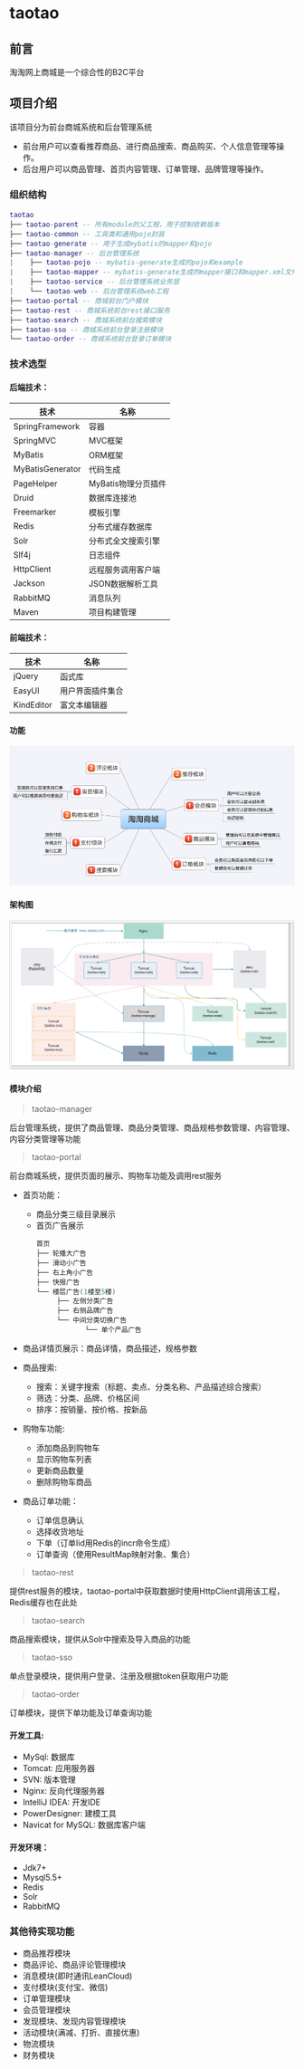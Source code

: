 # taotao
## 前言

淘淘网上商城是一个综合性的B2C平台

## 项目介绍

该项目分为前台商城系统和后台管理系统
- 前台用户可以查看推荐商品、进行商品搜索、商品购买、个人信息管理等操作。
- 后台用户可以商品管理、首页内容管理、订单管理、品牌管理等操作。

### 组织结构

``` lua
taotao
├── taotao-parent -- 所有module的父工程，用于控制依赖版本
├── taotao-common -- 工具类和通用pojo封装
├── taotao-generate -- 用于生成mybatis的mapper和pojo
├── taotao-manager -- 后台管理系统
|    ├── taotao-pojo -- mybatis-generate生成的pojo和example
|    ├── taotao-mapper -- mybatis-generate生成的mapper接口和mapper.xml文件
|    ├── taotao-service -- 后台管理系统业务层
|    └── taotao-web -- 后台管理系统web工程
├── taotao-portal -- 商城前台门户模块
├── taotao-rest -- 商城系统前台rest接口服务
├── taotao-search -- 商城系统前台搜索模块
├── taotao-sso -- 商城系统前台登录注册模块
└── taotao-order -- 商城系统前台登录订单模块
```
### 技术选型

#### 后端技术：
技术 | 名称 
----|----
SpringFramework | 容器  
SpringMVC | MVC框架  
MyBatis | ORM框架  
MyBatisGenerator | 代码生成  
PageHelper | MyBatis物理分页插件
Druid | 数据库连接池  
Freemarker | 模板引擎  
Redis | 分布式缓存数据库  
Solr | 分布式全文搜索引擎  
Slf4j | 日志组件  
HttpClient | 远程服务调用客户端  
Jackson | JSON数据解析工具  
RabbitMQ | 消息队列  
Maven | 项目构建管理  

#### 前端技术：
技术 | 名称 
----|----
jQuery | 函式库  
EasyUI | 用户界面插件集合
KindEditor | 富文本编辑器
#### 功能

![功能](project-resource/image/function.png)

#### 架构图

![架构图](project-resource/image/architect.png)

#### 模块介绍

> taotao-manager

后台管理系统，提供了商品管理、商品分类管理、商品规格参数管理、内容管理、内容分类管理等功能

> taotao-portal

前台商城系统，提供页面的展示、购物车功能及调用rest服务

- 首页功能：
    - 商品分类三级目录展示
    - 首页广告展示
        ``` lua
        首页
        ├── 轮播大广告 
        ├── 滑动小广告
        ├── 右上角小广告
        ├── 快报广告
        └── 楼层广告(1楼至5楼) 
             ├── 左侧分类广告
             ├── 右侧品牌广告
             └── 中间分类切换广告
                    └── 单个产品广告
        ```
        
- 商品详情页展示：商品详情，商品描述，规格参数

- 商品搜索:
    - 搜索：关键字搜索（标题、卖点、分类名称、产品描述综合搜索）
    - 筛选：分类、品牌、价格区间
    - 排序：按销量、按价格、按新品

- 购物车功能:
    - 添加商品到购物车
    - 显示购物车列表
    - 更新商品数量
    - 删除购物车商品
    
    
- 商品订单功能：
    - 订单信息确认
    - 选择收货地址
    - 下单（订单Iid用Redis的incr命令生成）
    - 订单查询（使用ResultMap映射对象、集合）

> taotao-rest

提供rest服务的模块，taotao-portal中获取数据时使用HttpClient调用该工程，Redis缓存也在此处
    
> taotao-search

商品搜索模块，提供从Solr中搜索及导入商品的功能

> taotao-sso

单点登录模块，提供用户登录、注册及根据token获取用户功能

> taotao-order

订单模块，提供下单功能及订单查询功能

#### 开发工具:
- MySql: 数据库
- Tomcat: 应用服务器
- SVN: 版本管理
- Nginx: 反向代理服务器
- IntelliJ IDEA: 开发IDE
- PowerDesigner: 建模工具
- Navicat for MySQL: 数据库客户端

#### 开发环境：
- Jdk7+
- Mysql5.5+
- Redis
- Solr
- RabbitMQ

### 其他待实现功能

- 商品推荐模块
- 商品评论、商品评论管理模块
- 消息模块(即时通讯LeanCloud)
- 支付模块(支付宝、微信)
- 订单管理模块
- 会员管理模块
- 发现模块、发现内容管理模块
- 活动模块(满减、打折、直接优惠)
- 物流模块
- 财务模块
